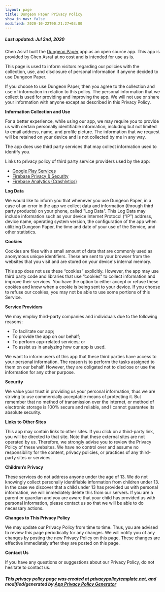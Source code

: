 ```yaml
---
layout: page
title: Dungeon Paper Privacy Policy
show_in_nav: false
modified: 2020-10-22T00:21:27+03:00
---
```


##### Last updated: Jul 2nd, 2020

Chen Asraf built the [Dungeon Paper](/dungeon-paper) app as an open source app. This app is provided by Chen Asraf at no cost and is intended for use as is.

This page is used to inform visitors regarding our policies with the collection, use, and disclosure of personal information if anyone decided to use Dungeon Paper.

If you choose to use Dungeon Paper, then you agree to the collection and use of information in relation to this policy. The personal information that we collect is used for providing and improving the app. We will not use or share your information with anyone except as described in this Privacy Policy.

**Information Collection and Use**

For a better experience, while using our app, we may require you to provide us with certain personally identifiable information, including but not limited to email address, name, and profile picture. The information that we request will be retained on your device and is not collected by me in any way.

The app does use third party services that may collect information used to identify you.

Links to privacy policy of third party service providers used by the app:

*   [Google Play Services](https://www.google.com/policies/privacy/)
*   [Firebase Privacy & Security](https://firebase.google.com/support/privacy)
*   [Firebase Analytics (Crashlytics)](https://firebase.google.com/policies/analytics)

**Log Data**

We would like to inform you that whenever you use Dungeon Paper, in a case of an error in the app we collect data and information (through third party products) on your phone, called "Log Data". This Log Data may include information such as your device Internet Protocol (“IP”) address, device name, operating system version, the configuration of the app when utilizing Dungeon Paper, the time and date of your use of the Service, and other statistics.

**Cookies**

Cookies are files with a small amount of data that are commonly used as anonymous unique identifiers. These are sent to your browser from the websites that you visit and are stored on your device's internal memory.

This app does not use these “cookies” explicitly. However, the app may use third party code and libraries that use “cookies” to collect information and improve their services. You have the option to either accept or refuse these cookies and know when a cookie is being sent to your device. If you choose to refuse our cookies, you may not be able to use some portions of this Service.

**Service Providers**

We may employ third-party companies and individuals due to the following reasons:

*   To facilitate our app;
*   To provide the app on our behalf;
*   To perform app-related services; or
*   To assist us in analyzing how our app is used.

We want to inform users of this app that these third parties have access to your personal information. The reason is to perform the tasks assigned to them on our behalf. However, they are obligated not to disclose or use the information for any other purpose.

**Security**

We value your trust in providing us your personal information, thus we are striving to use commercially acceptable means of protecting it. But remember that no method of transmission over the internet, or method of electronic storage is 100% secure and reliable, and I cannot guarantee its absolute security.

**Links to Other Sites**

This app may contain links to other sites. If you click on a third-party link, you will be directed to that site. Note that these external sites are not operated by us. Therefore, we strongly advise you to review the Privacy Policy of these websites. We have no control over and assume no responsibility for the content, privacy policies, or practices of any third-party sites or services.

**Children’s Privacy**

These services do not address anyone under the age of 13. We do not knowingly collect personally identifiable information from children under 13. In the case we discover that a child under 13 has provided us with personal information, we will immediately delete this from our servers. If you are a parent or guardian and you are aware that your child has provided us with personal information, please contact us so that we will be able to do necessary actions.

**Changes to This Privacy Policy**

We may update our Privacy Policy from time to time. Thus, you are advised to review this page periodically for any changes. We will notify you of any changes by posting the new Privacy Policy on this page. These changes are effective immediately after they are posted on this page.

**Contact Us**

If you have any questions or suggestions about our Privacy Policy, do not hesitate to contact us.

##### This privacy policy page was created at [privacypolicytemplate.net](https://privacypolicytemplate.net), and modified/generated by [App Privacy Policy Generator](https://app-privacy-policy-generator.firebaseapp.com/)